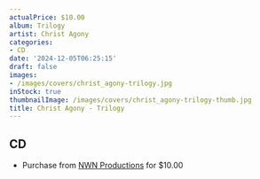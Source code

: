 ```yaml
---
actualPrice: $10.00
album: Trilogy
artist: Christ Agony
categories:
- CD
date: '2024-12-05T06:25:15'
draft: false
images:
- /images/covers/christ_agony-trilogy.jpg
inStock: true
thumbnailImage: /images/covers/christ_agony-trilogy-thumb.jpg
title: Christ Agony - Trilogy
---
```


## CD
* Purchase from [NWN Productions](http://shop.nwnprod.com/index.php?route=product/product&path=93&product_id=53442&sort=pd.name&order=ASC) for $10.00
